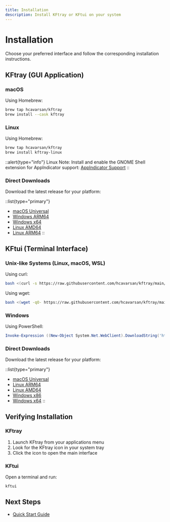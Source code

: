 ```yaml
---
title: Installation
description: Install KFtray or KFtui on your system
---
```


# Installation

Choose your preferred interface and follow the corresponding installation instructions.

## KFtray (GUI Application)

### macOS

Using Homebrew:

```bash
brew tap hcavarsan/kftray
brew install --cask kftray
```

### Linux

Using Homebrew:

```bash
brew tap hcavarsan/kftray
brew install kftray-linux
```

::alert{type="info"}
Linux Note: Install and enable the GNOME Shell extension for AppIndicator support: [AppIndicator Support](https://extensions.gnome.org/extension/615/appindicator-support/)
::

### Direct Downloads

Download the latest release for your platform:

::list{type="primary"}
- [macOS Universal](https://github.com/hcavarsan/kftray/releases/latest/download/kftray_universal.dmg)
- [Windows ARM64](https://github.com/hcavarsan/kftray/releases/latest/download/kftray_arm64-setup.exe)
- [Windows x64](https://github.com/hcavarsan/kftray/releases/latest/download/kftray_x64-setup.exe)
- [Linux AMD64](https://github.com/hcavarsan/kftray/releases/latest/download/kftray_amd64.AppImage)
- [Linux ARM64](https://github.com/hcavarsan/kftray/releases/latest/download/kftray_aarch64.AppImage)
::

## KFtui (Terminal Interface)

### Unix-like Systems (Linux, macOS, WSL)

Using curl:

```bash
bash <(curl -s https://raw.githubusercontent.com/hcavarsan/kftray/main/hacks/kftui_installer.sh)
```

Using wget:

```bash
bash <(wget -qO- https://raw.githubusercontent.com/hcavarsan/kftray/main/hacks/kftui_installer.sh)
```

### Windows

Using PowerShell:

```powershell
Invoke-Expression ((New-Object System.Net.WebClient).DownloadString('https://raw.githubusercontent.com/hcavarsan/kftray/main/hacks/kftui_installer.ps1'))
```

### Direct Downloads

Download the latest release for your platform:

::list{type="primary"}
- [macOS Universal](https://github.com/hcavarsan/kftray/releases/latest/download/kftui_macos_universal)
- [Linux ARM64](https://github.com/hcavarsan/kftray/releases/latest/download/kftui_arm64)
- [Linux AMD64](https://github.com/hcavarsan/kftray/releases/latest/download/kftui_amd64)
- [Windows x86](https://github.com/hcavarsan/kftray/releases/latest/download/kftui_x86.exe)
- [Windows x64](https://github.com/hcavarsan/kftray/releases/latest/download/kftui_x86_64.exe)
::

## Verifying Installation

### KFtray

1. Launch KFtray from your applications menu
2. Look for the KFtray icon in your system tray
3. Click the icon to open the main interface

### KFtui

Open a terminal and run:

```bash
kftui
```

## Next Steps

- [Quick Start Guide](/docs/getting-started/quick-start)
